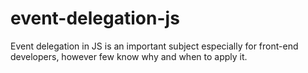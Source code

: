 # event-delegation-js
Event delegation in JS is an important subject especially for front-end developers, however few know why and when to apply it.
